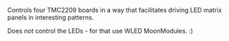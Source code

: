 Controls four TMC2209 boards in a way that facilitates driving LED matrix panels in interesting patterns.

Does not control the LEDs - for that use WLED MoonModules. :)
